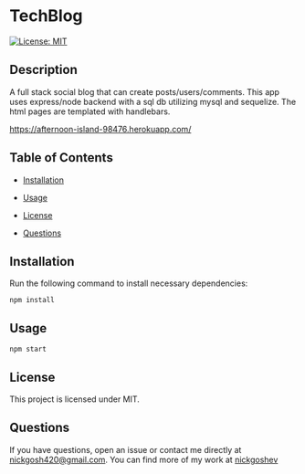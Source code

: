 # TechBlog
[![License: MIT](https://img.shields.io/badge/License-MIT-yellow.svg)](https://opensource.org/licenses/MIT)

## Description

A full stack social blog that can create posts/users/comments. This app uses express/node backend with a sql db utilizing mysql and sequelize. The html pages are templated with handlebars.

https://afternoon-island-98476.herokuapp.com/

## Table of Contents

* [Installation](#installation)

* [Usage](#usage)

* [License](#license)

* [Questions](#questions)

## Installation

Run the following command to install necessary dependencies:

```
npm install
```

## Usage

```npm start```


## License

This project is licensed under MIT.

## Questions

If you have questions, open an issue or contact me directly at nickgosh420@gmail.com. 
You can find more of my work at [nickgoshev](https://github.com/nickgoshev/)

